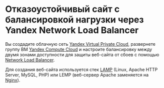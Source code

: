 # Отказоустойчивый сайт с балансировкой нагрузки через Yandex Network Load Balancer

Вы создадите облачную сеть [Yandex Virtual Private Cloud](https://yandex.cloud/ru/docs/vpc/), развернете группу ВМ [Yandex Compute Cloud](https://yandex.cloud/ru/docs/compute/) и настроите балансировку между двумя зонами доступности для защиты веб-сайта от сбоев с помощью [Network Load Balancer](https://yandex.cloud/ru/docs/network-load-balancer/).

Для создания веб-сайта используется стек [LAMP](https://ru.wikipedia.org/wiki/LAMP) (Linux, Apache HTTP Server, MySQL, PHP) или LEMP (веб-сервер Apache заменяется на [Nginx](https://www.nginx.com/)).
